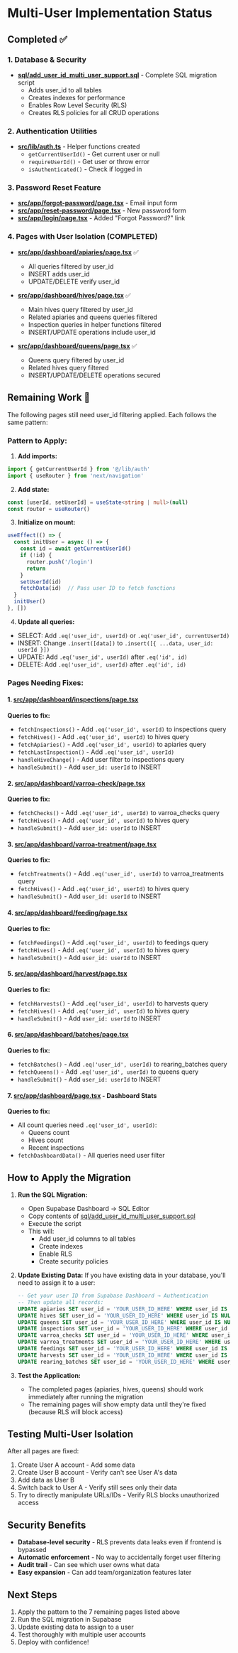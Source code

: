 # Multi-User Implementation Status

## Completed ✅

### 1. Database & Security
- **[sql/add_user_id_multi_user_support.sql](sql/add_user_id_multi_user_support.sql)** - Complete SQL migration script
  - Adds user_id to all tables
  - Creates indexes for performance
  - Enables Row Level Security (RLS)
  - Creates RLS policies for all CRUD operations

### 2. Authentication Utilities
- **[src/lib/auth.ts](src/lib/auth.ts)** - Helper functions created
  - `getCurrentUserId()` - Get current user or null
  - `requireUserId()` - Get user or throw error
  - `isAuthenticated()` - Check if logged in

### 3. Password Reset Feature
- **[src/app/forgot-password/page.tsx](src/app/forgot-password/page.tsx)** - Email input form
- **[src/app/reset-password/page.tsx](src/app/reset-password/page.tsx)** - New password form
- **[src/app/login/page.tsx](src/app/login/page.tsx)** - Added "Forgot Password?" link

### 4. Pages with User Isolation (COMPLETED)
- **[src/app/dashboard/apiaries/page.tsx](src/app/dashboard/apiaries/page.tsx)** ✅
  - All queries filtered by user_id
  - INSERT adds user_id
  - UPDATE/DELETE verify user_id

- **[src/app/dashboard/hives/page.tsx](src/app/dashboard/hives/page.tsx)** ✅
  - Main hives query filtered by user_id
  - Related apiaries and queens queries filtered
  - Inspection queries in helper functions filtered
  - INSERT/UPDATE operations include user_id

- **[src/app/dashboard/queens/page.tsx](src/app/dashboard/queens/page.tsx)** ✅
  - Queens query filtered by user_id
  - Related hives query filtered
  - INSERT/UPDATE/DELETE operations secured

## Remaining Work 🔄

The following pages still need user_id filtering applied. Each follows the same pattern:

### Pattern to Apply:

1. **Add imports:**
```typescript
import { getCurrentUserId } from '@/lib/auth'
import { useRouter } from 'next/navigation'
```

2. **Add state:**
```typescript
const [userId, setUserId] = useState<string | null>(null)
const router = useRouter()
```

3. **Initialize on mount:**
```typescript
useEffect(() => {
  const initUser = async () => {
    const id = await getCurrentUserId()
    if (!id) {
      router.push('/login')
      return
    }
    setUserId(id)
    fetchData(id)  // Pass user ID to fetch functions
  }
  initUser()
}, [])
```

4. **Update all queries:**
- SELECT: Add `.eq('user_id', userId)` or `.eq('user_id', currentUserId)`
- INSERT: Change `.insert([data])` to `.insert([{ ...data, user_id: userId }])`
- UPDATE: Add `.eq('user_id', userId)` after `.eq('id', id)`
- DELETE: Add `.eq('user_id', userId)` after `.eq('id', id)`

### Pages Needing Fixes:

#### 1. [src/app/dashboard/inspections/page.tsx](src/app/dashboard/inspections/page.tsx)
**Queries to fix:**
- `fetchInspections()` - Add `.eq('user_id', userId)` to inspections query
- `fetchHives()` - Add `.eq('user_id', userId)` to hives query
- `fetchApiaries()` - Add `.eq('user_id', userId)` to apiaries query
- `fetchLastInspection()` - Add `.eq('user_id', userId)`
- `handleHiveChange()` - Add user filter to inspections query
- `handleSubmit()` - Add `user_id: userId` to INSERT

#### 2. [src/app/dashboard/varroa-check/page.tsx](src/app/dashboard/varroa-check/page.tsx)
**Queries to fix:**
- `fetchChecks()` - Add `.eq('user_id', userId)` to varroa_checks query
- `fetchHives()` - Add `.eq('user_id', userId)` to hives query
- `handleSubmit()` - Add `user_id: userId` to INSERT

#### 3. [src/app/dashboard/varroa-treatment/page.tsx](src/app/dashboard/varroa-treatment/page.tsx)
**Queries to fix:**
- `fetchTreatments()` - Add `.eq('user_id', userId)` to varroa_treatments query
- `fetchHives()` - Add `.eq('user_id', userId)` to hives query
- `handleSubmit()` - Add `user_id: userId` to INSERT

#### 4. [src/app/dashboard/feeding/page.tsx](src/app/dashboard/feeding/page.tsx)
**Queries to fix:**
- `fetchFeedings()` - Add `.eq('user_id', userId)` to feedings query
- `fetchHives()` - Add `.eq('user_id', userId)` to hives query
- `handleSubmit()` - Add `user_id: userId` to INSERT

#### 5. [src/app/dashboard/harvest/page.tsx](src/app/dashboard/harvest/page.tsx)
**Queries to fix:**
- `fetchHarvests()` - Add `.eq('user_id', userId)` to harvests query
- `fetchHives()` - Add `.eq('user_id', userId)` to hives query
- `handleSubmit()` - Add `user_id: userId` to INSERT

#### 6. [src/app/dashboard/batches/page.tsx](src/app/dashboard/batches/page.tsx)
**Queries to fix:**
- `fetchBatches()` - Add `.eq('user_id', userId)` to rearing_batches query
- `fetchQueens()` - Add `.eq('user_id', userId)` to queens query
- `handleSubmit()` - Add `user_id: userId` to INSERT

#### 7. [src/app/dashboard/page.tsx](src/app/dashboard/page.tsx) - Dashboard Stats
**Queries to fix:**
- All count queries need `.eq('user_id', userId)`:
  - Queens count
  - Hives count
  - Recent inspections
- `fetchDashboardData()` - All queries need user filter

## How to Apply the Migration

1. **Run the SQL Migration:**
   - Open Supabase Dashboard → SQL Editor
   - Copy contents of [sql/add_user_id_multi_user_support.sql](sql/add_user_id_multi_user_support.sql)
   - Execute the script
   - This will:
     - Add user_id columns to all tables
     - Create indexes
     - Enable RLS
     - Create security policies

2. **Update Existing Data:**
   If you have existing data in your database, you'll need to assign it to a user:
   ```sql
   -- Get your user ID from Supabase Dashboard → Authentication
   -- Then update all records:
   UPDATE apiaries SET user_id = 'YOUR_USER_ID_HERE' WHERE user_id IS NULL;
   UPDATE hives SET user_id = 'YOUR_USER_ID_HERE' WHERE user_id IS NULL;
   UPDATE queens SET user_id = 'YOUR_USER_ID_HERE' WHERE user_id IS NULL;
   UPDATE inspections SET user_id = 'YOUR_USER_ID_HERE' WHERE user_id IS NULL;
   UPDATE varroa_checks SET user_id = 'YOUR_USER_ID_HERE' WHERE user_id IS NULL;
   UPDATE varroa_treatments SET user_id = 'YOUR_USER_ID_HERE' WHERE user_id IS NULL;
   UPDATE feedings SET user_id = 'YOUR_USER_ID_HERE' WHERE user_id IS NULL;
   UPDATE harvests SET user_id = 'YOUR_USER_ID_HERE' WHERE user_id IS NULL;
   UPDATE rearing_batches SET user_id = 'YOUR_USER_ID_HERE' WHERE user_id IS NULL;
   ```

3. **Test the Application:**
   - The completed pages (apiaries, hives, queens) should work immediately after running the migration
   - The remaining pages will show empty data until they're fixed (because RLS will block access)

## Testing Multi-User Isolation

After all pages are fixed:

1. Create User A account - Add some data
2. Create User B account - Verify can't see User A's data
3. Add data as User B
4. Switch back to User A - Verify still sees only their data
5. Try to directly manipulate URLs/IDs - Verify RLS blocks unauthorized access

## Security Benefits

- **Database-level security** - RLS prevents data leaks even if frontend is bypassed
- **Automatic enforcement** - No way to accidentally forget user filtering
- **Audit trail** - Can see which user owns what data
- **Easy expansion** - Can add team/organization features later

## Next Steps

1. Apply the pattern to the 7 remaining pages listed above
2. Run the SQL migration in Supabase
3. Update existing data to assign to a user
4. Test thoroughly with multiple user accounts
5. Deploy with confidence!
